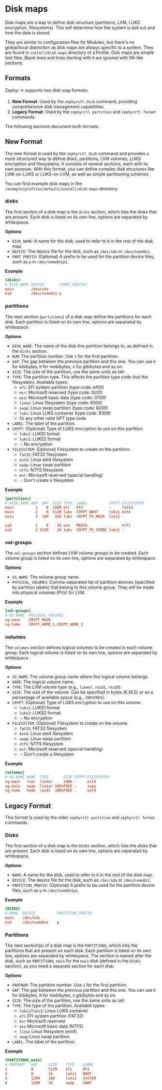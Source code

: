 # Disk maps

Disk maps are a way to define disk structure (partitions, LVM, LUKS encryption, filesystems).
This will determine how the system is laid out and how the data is stored.

They are similar to configuration files for Modules, but there's no global/local distinction as disk maps are always specific to a system.
They are found in `install/disk-maps` directory of a Profile.
Disk maps are simple text files. Blank lines and lines starting with `#` are ignored with INI-like sections.

## Formats

Zephyr :eight_spoked_asterisk: supports two disk map formats:

1. **New Format**: Used by the `zephyrctl disk` command, providing comprehensive disk management capabilities.
2. **Legacy Format**: Used by the `zephyrctl partition` and `zephyrctl format` commands.

The following sections document both formats.

## New Format

The new format is used by the `zephyrctl disk` command and provides a more structured way to define disks, partitions, LVM volumes, LUKS encryption and filesystems.
It consists of several sections, each with its own purpose.
With this format, you can define complex disk structures like LVM-on-LUKS or LUKS-on-LVM, as well as simple partitioning schemes.

You can find example disk maps in the `/example/profiles/default/install/disk-maps` directory.

### disks

The first section of a disk map is the `disks` section, which lists the disks that are present.
Each disk is listed on its own line, options are separated by whitespace.

**Options**

- `DISK_NAME`: A name for the disk, used to refer to it in the rest of the disk map.
- `DEVICE`: The device file for the disk, such as `/dev/sda` or `/dev/nvme0n1`.
- `PART_PREFIX`: (Optional) A prefix to be used for the partition device files, such as `p` in `/dev/nvme0n1p1`.

**Example**

```ini
[disks]
# DISK_NAME DEVICE       [PART_PREFIX]
main        /dev/sda
ssd         /dev/nvme0n1 p
```

### partitions

The next section (`partitions`) of a disk map define the partitions for each disk.
Each partition is listed on its own line, options are separated by whitespace.

**Options**

- `DISK_NAME`: The name of the disk this partition belongs to, as defined in the `disks` section.
- `NUM`: The partition number. Use `1` for the first partition.
- `GAP`: The gap between the previous partition and this one. You can use `K` for kibibytes, `M` for mebibytes, `G` for gibibytes and so on.
- `SIZE`: The size of the partition, use the same units as `GAP`.
- `TYPE`: The partition type. This affects the partition type code (not the filesystem). Available types:
    - `efi`: EFI system partition (type code: ef00)
    - `msr`: Microsoft reserved (type code: 0c01)
    - `win`: Microsoft basic data (type code: 0700)
    - `linux`: Linux filesystem (type code: 8300)
    - `swap`: Linux swap partition (type code: 8200)
    - `luks`: Linux LUKS container (type code: 8309)
    - Or any other valid GPT type code
- `LABEL`: The label of the partition.
- `CRYPT`: (Optional) Type of LUKS encryption to use on this partition:
    - `luks1`: LUKS1 format
    - `luks2`: LUKS2 format
    - `-`: No encryption
- `FILESYSTEM`: (Optional) Filesystem to create on the partition:
    - `fat32`: FAT32 filesystem
    - `ext4`: Linux ext4 filesystem
    - `swap`: Linux swap partition
    - `ntfs`: NTFS filesystem
    - `msr`: Microsoft reserved (special handling)
    - `-`: Don't create a filesystem

**Example**

```ini
[partitions]
# DISK_NAME NUM  GAP  SIZE TYPE  LABEL          CRYPT FILESYSTEM
main          1    0  128M efi   EFI            -     fat32
main          2    0  512M luks  CRYPT_BOOT     luks1 ext4
main          3  32M   18G luks  CRYPT_PV_MAIN  luks2 -

ssd           1    0    2G win   MEDIA          -     ntfs
ssd           2 512M    2G luks  CRYPT_PV_STORE luks2 -
```

### vol-groups

The `vol-groups` section defines LVM volume groups to be created.
Each volume group is listed on its own line, options are separated by whitespace.

**Options**

- `VG_NAME`: The volume group name.
- `PHYSICAL_VOLUMES`: Comma-separated list of partition devices (specified by partition labels) that belong to this volume group. They will be made into physical volumes (PVs) for LVM.

**Example**

```ini
[vol-groups]
# VG_NAME  PHYSICAL_VOLUMES
vg-main    CRYPT_MAIN
vg-home    CRYPT_HOME_1,CRYPT_HOME_2
```

### volumes

The `volumes` section defines logical volumes to be created in each volume group.
Each logical volume is listed on its own line, options are separated by whitespace.

**Options**

- `VG_NAME`: The volume group name where this logical volume belongs.
- `NAME`: The logical volume name.
- `TYPE`: The LVM volume type (e.g., `linear`, `raid1`, `raid5`).
- `SIZE`: The size of the volume. Can be specified in bytes (K,M,G) or as a percentage of available space (e.g., `100%FREE`).
- `CRYPT`: (Optional) Type of LUKS encryption to use on this volume.
    - `luks1`: LUKS1 format
    - `luks2`: LUKS2 format
    - `-`: No encryption
- `FILESYSTEM`: (Optional) Filesystem to create on the volume.
    - `fat32`: FAT32 filesystem
    - `ext4`: Linux ext4 filesystem
    - `swap`: Linux swap partition
    - `ntfs`: NTFS filesystem
    - `msr`: Microsoft reserved (special handling)
    - `-`: Don't create a filesystem

**Example**

```ini
[volumes]
# VG_NAME NAME  TYPE       SIZE CRYPT FILESYSTEM
vg-main   root  linear     100G -     ext4
vg-main   swap  linear 100%FREE -     swap
vg-home   home  raid1  100%FREE -     ext4
```

## Legacy Format

This format is used by the older `zephyrctl partition` and `zephyrctl format` commands.

### Disks

The first section of a disk map is the `DISKS` section, which lists the disks that are present.
Each disk is listed on its own line, options are separated by whitespace.

**Options**

- `NAME`: A name for the disk, used to refer to it in the rest of the disk map.
- `DEVICE`: The device file for the disk, such as `/dev/sda` or `/dev/nvme0n1`.
- `PARTITION_PREFIX`: (Optional) A prefix to be used for the partition device files, such as `p` in `/dev/nvme0n1p1`.

**Example**

```ini
[DISKS]
# NAME  DEVICE          PARTITION_PREFIX
main    /dev/sda
ssd     /dev/nvme0n1    p
```

### Partitions

The next section(s) of a disk map is the `PARTITIONS`, which lists the partitions that are present on each disk.
Each partition is listed on its own line, options are separated by whitespace.
The section is named after the disk, such as `PARTITIONS_main` for the `main` disk (defined in the `DISKS` section), so you need a separate section for each disk.

**Options**

- `PARTNUM`: The partition number. Use `1` for the first partition.
- `GAP`: The gap between the previous partition and this one. You can use `K` for kibibytes, `M` for mebibytes, `G` gibibytes and so on.
- `SIZE`: The size of the partition, use the same units as `GAP`.
- `TYPE`: The type of the partition. Available types:
    - `luks1`/`luks2`: Linux LUKS container
    - `efi` EFI system partition (FAT32)
    - `msr` Microsoft reserved
    - `win` Microsoft basic data (NTFS)
    - `linux` Linux filesystem (ext4)
    - `swap` Linux swap partition
- `LABEL`: The label of the partition.

**Example**

```ini
[PARTITIONS_main]
# PARTNUM   GAP     SIZE    TYPE    LABEL
1           0       512M    efi     EFI
2           0       1G      luks1   BOOT
3           128M    18G     luks2   SYSTEM
4           128M    1G      swap    SWAP
```
